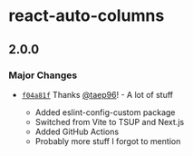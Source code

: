 # react-auto-columns

## 2.0.0

### Major Changes

- [`f04a81f`](https://github.com/taep96/react-components/commit/f04a81fedfcae2f81da158e6842fd974cd9980ca) Thanks [@taep96](https://github.com/taep96)! - A lot of stuff

  - Added eslint-config-custom package
  - Switched from Vite to TSUP and Next.js
  - Added GitHub Actions
  - Probably more stuff I forgot to mention
